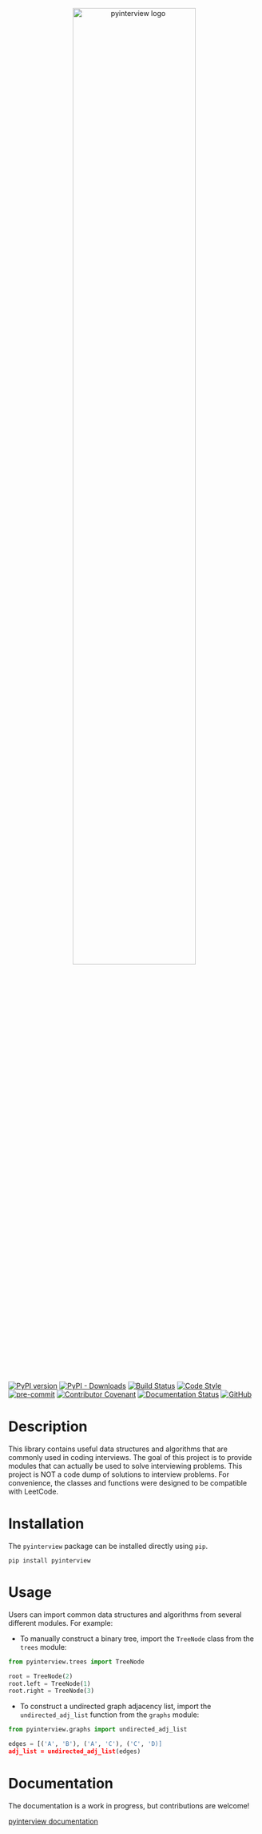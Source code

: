 <p align="center">
  <img width=70% height=auto src="https://github.com/marwanhawari/pyinterview/blob/main/docs/pyinterview_logo.png" alt="pyinterview logo"/>
</p>

[![PyPI version](https://badge.fury.io/py/pyinterview.svg)](https://badge.fury.io/py/pyinterview)
[![PyPI - Downloads](https://img.shields.io/pypi/dm/pyinterview)](https://pypi.org/project/pyinterview/)
[![Build Status](https://github.com/marwanhawari/pyinterview/actions/workflows/build.yml/badge.svg)](https://github.com/marwanhawari/pyinterview/actions)
[![Code Style](https://img.shields.io/badge/code%20style-black-000000.svg)](https://github.com/psf/black)
[![pre-commit](https://img.shields.io/badge/pre--commit-enabled-brightgreen?logo=pre-commit&logoColor=white)](https://github.com/pre-commit/pre-commit)
[![Contributor Covenant](https://img.shields.io/badge/Contributor%20Covenant-2.1-4baaaa.svg)](CODE_OF_CONDUCT.md)
[![Documentation Status](https://readthedocs.org/projects/pyinterview/badge/?version=latest)](https://pyinterview.readthedocs.io/en/latest/?badge=latest)
[![GitHub](https://img.shields.io/github/license/marwanhawari/pyinterview?color=blue)](LICENSE)

# Description
This library contains useful data structures and algorithms that are commonly used in coding interviews. The goal of this project is to provide modules that can actually be used to solve interviewing problems. This project is NOT a code dump of solutions to interview problems. For convenience, the classes and functions were designed to be compatible with LeetCode.

# Installation
The `pyinterview` package can be installed directly using `pip`.
```
pip install pyinterview
```

# Usage
Users can import common data structures and algorithms from several different modules. For example:
* To manually construct a binary tree, import the `TreeNode` class from the `trees` module:
```python
from pyinterview.trees import TreeNode

root = TreeNode(2)
root.left = TreeNode(1)
root.right = TreeNode(3)
```
* To construct a undirected graph adjacency list, import the `undirected_adj_list` function from the `graphs` module:
```python
from pyinterview.graphs import undirected_adj_list

edges = [('A', 'B'), ('A', 'C'), ('C', 'D)]
adj_list = undirected_adj_list(edges)
```


# Documentation
The documentation is a work in progress, but contributions are welcome!

[pyinterview documentation](https://pyinterview.org)
